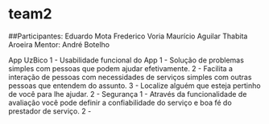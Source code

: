 # team2

##Participantes:
Eduardo Mota
Frederico Voria
Maurício Aguilar
Thabita Aroeira
Mentor: André Botelho


App UzBico
1 - Usabilidade funcional do App
	1 - Solução de problemas simples com pessoas que podem ajudar efetivamente.
	2 - Facilita a interação de pessoas com necessidades de serviços simples com outras pessoas que entendem do assunto.
	3 - Localize alguém que esteja pertinho de você para lhe ajudar.
2 - Segurança
	1 - Através da funcionalidade de avaliação você pode definir a confiabilidade do serviço e boa fé do prestador de serviço.
	2 - 
